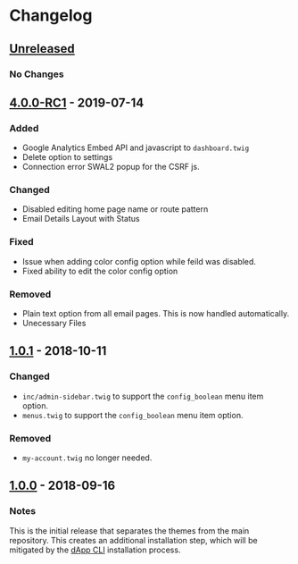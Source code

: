 # Changelog

## [Unreleased]
### No Changes

## [4.0.0-RC1] - 2019-07-14
### Added
- Google Analytics Embed API and javascript to `dashboard.twig`
- Delete option to settings
- Connection error SWAL2 popup for the CSRF js.

### Changed
- Disabled editing home page name or route pattern
- Email Details Layout with Status

### Fixed
- Issue when adding color config option while feild was disabled.
- Fixed ability to edit the color config option

### Removed
- Plain text option from all email pages.  This is now handled automatically.
- Unecessary Files

## [1.0.1] - 2018-10-11
### Changed
- `inc/admin-sidebar.twig` to support the `config_boolean` menu item option.
- `menus.twig` to support the `config_boolean` menu item option.

### Removed
- `my-account.twig` no longer needed.

## [1.0.0] - 2018-09-16
### Notes
This is the initial release that separates the themes from the main repository.  This creates an additional installation step, which will be mitigated by the [dApp CLI](https://github.com/dappur/dapp) installation process.

[Unreleased]: https://github.com/dappur/theme-dappur/compare/v4.0.0-RC1...HEAD
[4.0.0-RC1]: https://github.com/dappur/theme-dappur/compare/v1.0.1...v4.0.0-RC1
[1.0.1]: https://github.com/dappur/theme-AdminLTE/compare/v1.0.0...v1.0.1
[1.0.0]: https://github.com/dappur/theme-AdminLTE/tree/v1.0.0